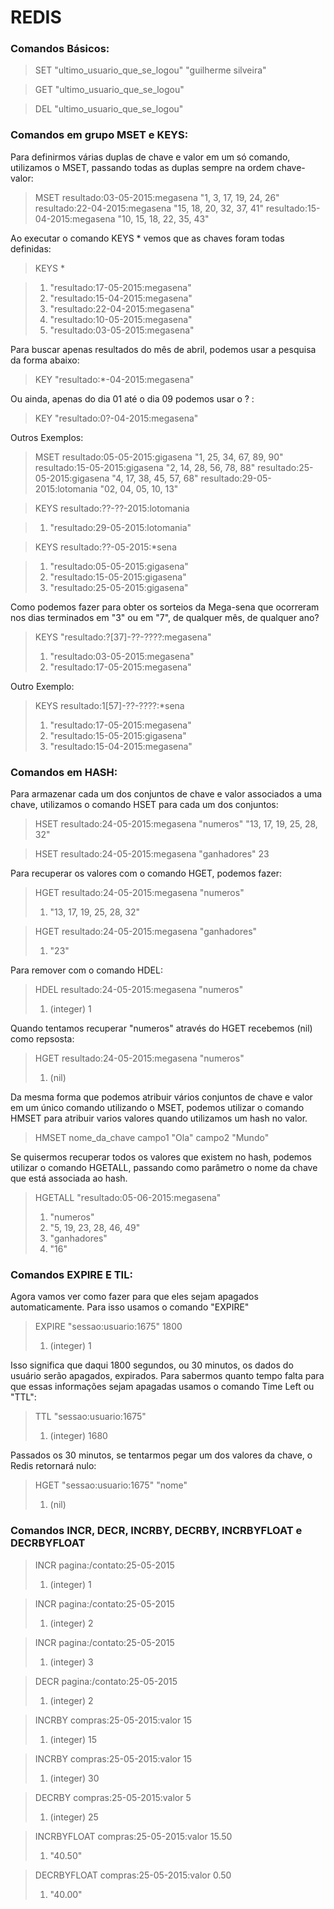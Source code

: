 # REDIS

### Comandos Básicos:

> SET "ultimo_usuario_que_se_logou" "guilherme silveira"

> GET "ultimo_usuario_que_se_logou"

> DEL "ultimo_usuario_que_se_logou"


### Comandos em grupo MSET e KEYS:

Para definirmos várias duplas de chave e valor em um só comando, utilizamos o MSET, passando todas as duplas sempre na ordem chave-valor:

> MSET resultado:03-05-2015:megasena "1, 3, 17, 19, 24, 26" resultado:22-04-2015:megasena "15, 18, 20, 32, 37, 41" resultado:15-04-2015:megasena "10, 15, 18, 22, 35, 43"

Ao executar o comando KEYS * vemos que as chaves foram todas definidas:

> KEYS *

> 1) "resultado:17-05-2015:megasena"
> 2) "resultado:15-04-2015:megasena"
> 3) "resultado:22-04-2015:megasena"
> 4) "resultado:10-05-2015:megasena"
> 5) "resultado:03-05-2015:megasena"

Para buscar apenas resultados do mês de abril, podemos usar a pesquisa da forma abaixo:

> KEY "resultado:*-04-2015:megasena"

Ou ainda, apenas do dia 01 até o dia 09 podemos usar o ? :

> KEY "resultado:0?-04-2015:megasena"

Outros Exemplos:
> MSET 
resultado:05-05-2015:gigasena "1, 25, 34, 67, 89, 90" 
resultado:15-05-2015:gigasena "2, 14, 28, 56, 78, 88" 
resultado:25-05-2015:gigasena "4, 17, 38, 45, 57, 68" 
resultado:29-05-2015:lotomania "02, 04, 05, 10, 13"

> KEYS resultado:??-??-2015:lotomania

> 1) "resultado:29-05-2015:lotomania"

> KEYS resultado:??-05-2015:*sena

> 1) "resultado:05-05-2015:gigasena"
> 2) "resultado:15-05-2015:gigasena"
> 3) "resultado:25-05-2015:gigasena"

Como podemos fazer para obter os sorteios da Mega-sena que ocorreram nos dias terminados em "3" ou em "7", de qualquer mês, de qualquer ano?

> KEYS "resultado:?[37]-??-????:megasena"
> 1) "resultado:03-05-2015:megasena"
> 2) "resultado:17-05-2015:megasena"

Outro Exemplo: 

> KEYS resultado:1[57]-??-????:*sena
> 1) "resultado:17-05-2015:megasena"
> 2) "resultado:15-05-2015:gigasena"
> 3) "resultado:15-04-2015:megasena"

### Comandos em HASH:

Para armazenar cada um dos conjuntos de chave e valor associados a uma chave, utilizamos o comando HSET para cada um dos conjuntos:

> HSET resultado:24-05-2015:megasena "numeros" "13, 17, 19, 25, 28, 32"

> HSET resultado:24-05-2015:megasena "ganhadores" 23

Para recuperar os valores com o comando HGET, podemos fazer:

> HGET resultado:24-05-2015:megasena "numeros"
> 1) "13, 17, 19, 25, 28, 32"

> HGET resultado:24-05-2015:megasena "ganhadores"
> 1) "23"

Para remover com o comando HDEL:

> HDEL resultado:24-05-2015:megasena "numeros"
> 1) (integer) 1

Quando tentamos recuperar "numeros" através do HGET recebemos (nil) como repsosta:

> HGET resultado:24-05-2015:megasena "numeros"
> 1) (nil)

Da mesma forma que podemos atribuir vários conjuntos de chave e valor em um único comando utilizando o MSET, podemos utilizar o comando HMSET para atribuir varios valores quando utilizamos um hash no valor.

> HMSET nome_da_chave campo1 "Ola" campo2 "Mundo"

Se quisermos recuperar todos os valores que existem no hash, podemos utilizar o comando HGETALL, passando como parâmetro o nome da chave que está associada ao hash.

> HGETALL "resultado:05-06-2015:megasena"
> 1) "numeros"
> 2) "5, 19, 23, 28, 46, 49"
> 3) "ganhadores"
> 4) "16"

### Comandos EXPIRE E TIL:

Agora vamos ver como fazer para que eles sejam apagados automaticamente. Para isso usamos o comando "EXPIRE"
> EXPIRE "sessao:usuario:1675" 1800
> 1) (integer) 1

Isso significa que daqui 1800 segundos, ou 30 minutos, os dados do usuário serão apagados, expirados. Para sabermos quanto tempo falta para que essas informações sejam apagadas usamos o comando Time Left ou "TTL":

> TTL "sessao:usuario:1675"
> 1) (integer) 1680

Passados os 30 minutos, se tentarmos pegar um dos valores da chave, o Redis retornará nulo:

> HGET "sessao:usuario:1675" "nome"
> 1) (nil)

### Comandos INCR, DECR, INCRBY, DECRBY, INCRBYFLOAT e DECRBYFLOAT

> INCR pagina:/contato:25-05-2015
> 1) (integer) 1

> INCR pagina:/contato:25-05-2015
> 1) (integer) 2

> INCR pagina:/contato:25-05-2015
> 1) (integer) 3

> DECR pagina:/contato:25-05-2015
> 1) (integer) 2

> INCRBY compras:25-05-2015:valor 15
> 1) (integer) 15

> INCRBY compras:25-05-2015:valor 15
> 1) (integer) 30

> DECRBY compras:25-05-2015:valor 5
> 1) (integer) 25

> INCRBYFLOAT compras:25-05-2015:valor 15.50
> 1) "40.50"

> DECRBYFLOAT compras:25-05-2015:valor 0.50
> 1) "40.00"




